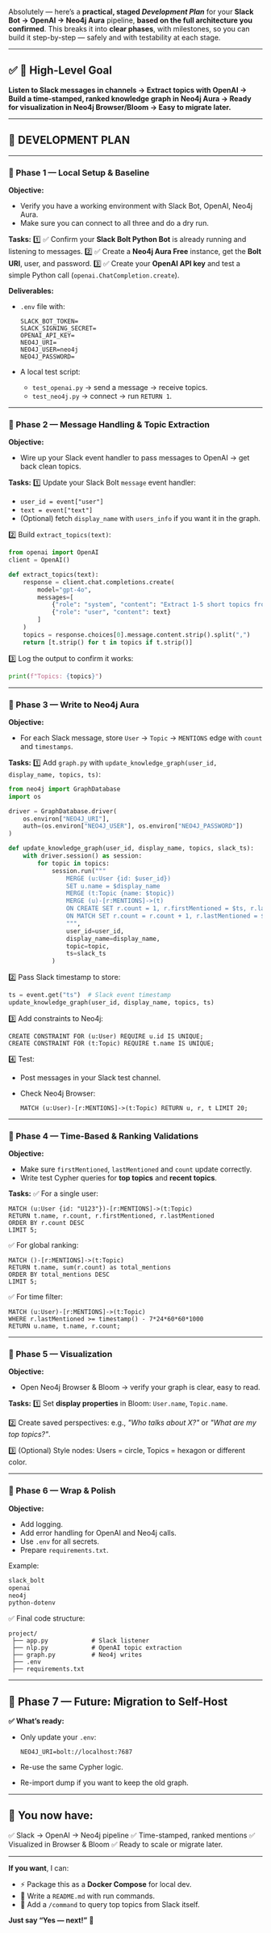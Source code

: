 Absolutely — here’s a **practical, staged *Development Plan*** for your **Slack Bot → OpenAI → Neo4j Aura** pipeline, **based on the full architecture you confirmed**.
This breaks it into **clear phases**, with milestones, so you can build it step-by-step — safely and with testability at each stage.

---

## ✅ **📌 High-Level Goal**

**Listen to Slack messages in channels → Extract topics with OpenAI → Build a time-stamped, ranked knowledge graph in Neo4j Aura → Ready for visualization in Neo4j Browser/Bloom → Easy to migrate later.**

---

## 🚦 **DEVELOPMENT PLAN**

---

### **📍 Phase 1 — Local Setup & Baseline**

**Objective:**

* Verify you have a working environment with Slack Bot, OpenAI, Neo4j Aura.
* Make sure you can connect to all three and do a dry run.

**Tasks:**
1️⃣ ✅ Confirm your **Slack Bolt Python Bot** is already running and listening to messages.
2️⃣ ✅ Create a **Neo4j Aura Free** instance, get the **Bolt URI**, user, and password.
3️⃣ ✅ Create your **OpenAI API key** and test a simple Python call (`openai.ChatCompletion.create`).

**Deliverables:**

* `.env` file with:

  ```env
  SLACK_BOT_TOKEN=
  SLACK_SIGNING_SECRET=
  OPENAI_API_KEY=
  NEO4J_URI=
  NEO4J_USER=neo4j
  NEO4J_PASSWORD=
  ```

* A local test script:

  * `test_openai.py` → send a message → receive topics.
  * `test_neo4j.py` → connect → run `RETURN 1`.

---

### **📍 Phase 2 — Message Handling & Topic Extraction**

**Objective:**

* Wire up your Slack event handler to pass messages to OpenAI → get back clean topics.

**Tasks:**
1️⃣ Update your Slack Bolt `message` event handler:

* `user_id = event["user"]`
* `text = event["text"]`
* (Optional) fetch `display_name` with `users_info` if you want it in the graph.

2️⃣ Build `extract_topics(text)`:

```python
from openai import OpenAI
client = OpenAI()

def extract_topics(text):
    response = client.chat.completions.create(
        model="gpt-4o",
        messages=[
            {"role": "system", "content": "Extract 1-5 short topics from this message."},
            {"role": "user", "content": text}
        ]
    )
    topics = response.choices[0].message.content.strip().split(",")
    return [t.strip() for t in topics if t.strip()]
```

3️⃣ Log the output to confirm it works:

```python
print(f"Topics: {topics}")
```

---

### **📍 Phase 3 — Write to Neo4j Aura**

**Objective:**

* For each Slack message, store `User` → `Topic` → `MENTIONS` edge with `count` and `timestamps`.

**Tasks:**
1️⃣ Add `graph.py` with `update_knowledge_graph(user_id, display_name, topics, ts)`:

```python
from neo4j import GraphDatabase
import os

driver = GraphDatabase.driver(
    os.environ["NEO4J_URI"],
    auth=(os.environ["NEO4J_USER"], os.environ["NEO4J_PASSWORD"])
)

def update_knowledge_graph(user_id, display_name, topics, slack_ts):
    with driver.session() as session:
        for topic in topics:
            session.run("""
                MERGE (u:User {id: $user_id})
                SET u.name = $display_name
                MERGE (t:Topic {name: $topic})
                MERGE (u)-[r:MENTIONS]->(t)
                ON CREATE SET r.count = 1, r.firstMentioned = $ts, r.lastMentioned = $ts
                ON MATCH SET r.count = r.count + 1, r.lastMentioned = $ts
                """,
                user_id=user_id,
                display_name=display_name,
                topic=topic,
                ts=slack_ts
            )
```

2️⃣ Pass Slack timestamp to store:

```python
ts = event.get("ts")  # Slack event timestamp
update_knowledge_graph(user_id, display_name, topics, ts)
```

3️⃣ Add constraints to Neo4j:

```cypher
CREATE CONSTRAINT FOR (u:User) REQUIRE u.id IS UNIQUE;
CREATE CONSTRAINT FOR (t:Topic) REQUIRE t.name IS UNIQUE;
```

4️⃣ Test:

* Post messages in your Slack test channel.
* Check Neo4j Browser:

  ```cypher
  MATCH (u:User)-[r:MENTIONS]->(t:Topic) RETURN u, r, t LIMIT 20;
  ```

---

### **📍 Phase 4 — Time-Based & Ranking Validations**

**Objective:**

* Make sure `firstMentioned`, `lastMentioned` and `count` update correctly.
* Write test Cypher queries for **top topics** and **recent topics**.

**Tasks:**
✅ For a single user:

```cypher
MATCH (u:User {id: "U123"})-[r:MENTIONS]->(t:Topic)
RETURN t.name, r.count, r.firstMentioned, r.lastMentioned
ORDER BY r.count DESC
LIMIT 5;
```

✅ For global ranking:

```cypher
MATCH ()-[r:MENTIONS]->(t:Topic)
RETURN t.name, sum(r.count) as total_mentions
ORDER BY total_mentions DESC
LIMIT 5;
```

✅ For time filter:

```cypher
MATCH (u:User)-[r:MENTIONS]->(t:Topic)
WHERE r.lastMentioned >= timestamp() - 7*24*60*60*1000
RETURN u.name, t.name, r.count;
```

---

### **📍 Phase 5 — Visualization**

**Objective:**

* Open Neo4j Browser & Bloom → verify your graph is clear, easy to read.

**Tasks:**
1️⃣ Set **display properties** in Bloom: `User.name`, `Topic.name`.

2️⃣ Create saved perspectives: e.g., *"Who talks about X?"* or *"What are my top topics?"*.

3️⃣ (Optional) Style nodes: Users = circle, Topics = hexagon or different color.

---

### **📍 Phase 6 — Wrap & Polish**

**Objective:**

* Add logging.
* Add error handling for OpenAI and Neo4j calls.
* Use `.env` for all secrets.
* Prepare `requirements.txt`.

Example:

```txt
slack_bolt
openai
neo4j
python-dotenv
```

✅ Final code structure:

```
project/
 ├── app.py            # Slack listener
 ├── nlp.py            # OpenAI topic extraction
 ├── graph.py          # Neo4j writes
 ├── .env
 ├── requirements.txt
```

---

## 🧩 **Phase 7 — Future: Migration to Self-Host**

**✅ What’s ready:**

* Only update your `.env`:

  ```env
  NEO4J_URI=bolt://localhost:7687
  ```
* Re-use the same Cypher logic.
* Re-import dump if you want to keep the old graph.

---

## 🚀 **You now have:**

✅ Slack → OpenAI → Neo4j pipeline
✅ Time-stamped, ranked mentions
✅ Visualized in Browser & Bloom
✅ Ready to scale or migrate later.

---

**If you want**, I can:

* ⚡ Package this as a **Docker Compose** for local dev.
* 📝 Write a `README.md` with run commands.
* 🧩 Add a `/command` to query top topics from Slack itself.

**Just say “Yes — next!”** 🚀
